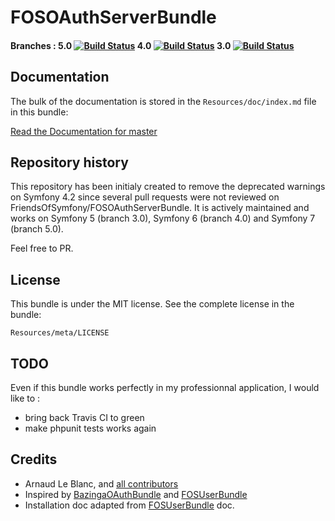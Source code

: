 FOSOAuthServerBundle
====================

#### Branches : 5.0 [![Build Status](https://app.travis-ci.com/klapaudius/FOSOAuthServerBundle.svg?branch=5.0)](https://app.travis-ci.com/klapaudius/FOSOAuthServerBundle.svg?branch=5.0) 4.0 [![Build Status](https://app.travis-ci.com/klapaudius/FOSOAuthServerBundle.svg?branch=4.0)](https://app.travis-ci.com/klapaudius/FOSOAuthServerBundle.svg?branch=4.0) 3.0 [![Build Status](https://app.travis-ci.com/klapaudius/FOSOAuthServerBundle.svg?branch=3.0)](https://app.travis-ci.com/klapaudius/FOSOAuthServerBundle.svg?branch=3.0)


## Documentation
 
The bulk of the documentation is stored in the `Resources/doc/index.md` file in this bundle:

[Read the Documentation for master](https://github.com/klapaudius/FOSOAuthServerBundle/blob/master/Resources/doc/index.md)

## Repository history

This repository has been initialy created to remove the deprecated warnings on Symfony 4.2 since several pull requests were not reviewed on FriendsOfSymfony/FOSOAuthServerBundle.
It is actively maintained and works on Symfony 5 (branch 3.0), Symfony 6 (branch 4.0) and Symfony 7 (branch 5.0).

Feel free to PR.

## License

This bundle is under the MIT license. See the complete license in the bundle:

    Resources/meta/LICENSE


## TODO

Even if this bundle works perfectly in my professionnal application, I would like to :
- bring back Travis CI to green
- make phpunit tests works again


## Credits

- Arnaud Le Blanc, and [all contributors](https://github.com/klapaudius/FOSOAuthServerBundle/contributors)
- Inspired by [BazingaOAuthBundle](https://github.com/willdurand/BazingaOAuthServerBundle) and [FOSUserBundle](https://github.com/FriendsOfSymfony/FOSUserBundle)
- Installation doc adapted from [FOSUserBundle](https://github.com/FriendsOfSymfony/FOSUserBundle) doc.

